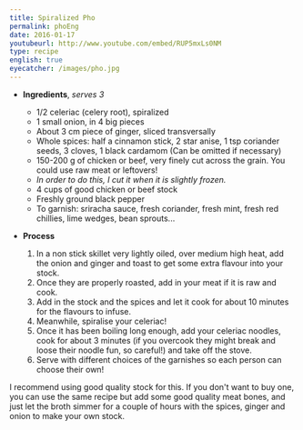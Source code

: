 ```yaml
---
title: Spiralized Pho
permalink: phoEng
date: 2016-01-17
youtubeurl: http://www.youtube.com/embed/RUP5mxLs0NM
type: recipe
english: true
eyecatcher: /images/pho.jpg
---
```



* **Ingredients**, _serves 3_
  * 1/2 celeriac (celery root), spiralized
  * 1 small onion, in 4 big pieces
  * About 3 cm piece of ginger, sliced transversally 
  * Whole spices: half a cinnamon stick, 2 star anise, 1 tsp coriander seeds, 3 cloves, 1 black cardamom (Can be omitted if necessary)
  * 150-200 g of chicken or beef, very finely cut across the grain. You could use raw meat or leftovers!
   - _In order to do this, I cut it when it is slightly frozen._
  * 4 cups of good chicken or beef stock
  * Freshly ground black pepper
  * To garnish: sriracha sauce, fresh coriander, fresh mint, fresh red chillies, lime wedges, bean sprouts...


* **Process**
  1. In a non stick skillet very lightly oiled, over medium high heat, add the onion and ginger and toast to get some extra flavour into your stock. 
  2. Once they are properly roasted, add in your meat if it is raw and cook. 
  3. Add in the stock and the spices and let it cook for about 10 minutes for the flavours to infuse. 
  4. Meanwhile, spiralise your celeriac! 
  5. Once it has been boiling long enough, add your celeriac noodles, cook for about 3 minutes (if you overcook they might break and loose their noodle fun, so careful!) and take off the stove. 
  6. Serve with different choices of the garnishes so each person can choose their own! 

I recommend using good quality stock for this. If you don't want to buy one, you can use the same recipe but add some good quality meat bones, and just let the broth simmer for a couple of hours with the spices, ginger and onion to make your own stock. 
